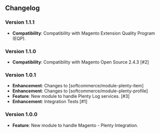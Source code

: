 ## Changelog

### Version 1.1.1
- **Compatibility**: Compatibility with Magento Extension Quality Program (EQP).

### Version 1.1.0
- **Compatibility**: Compatibility with Magento Open Source 2.4.3 [#2]

### Version 1.0.1
- **Enhancement**: Changes to [softcommerce/module-plenty-item]
- **Enhancement**: Changes to [softcommerce/module-plenty-profile]
- **Feature**: New module to handle Plenty Log services. [#3]
- **Enhancement**: Integration Tests [#1]

### Version 1.0.0
- **Feature**: New module to handle Magento - Plenty Integration.

